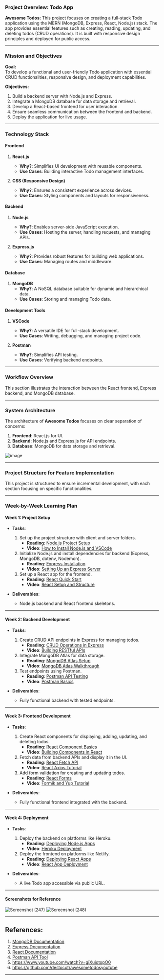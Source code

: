 ### **Project Overview: Todo App**

**Awesome Todos:** This project focuses on creating a full-stack Todo application using the MERN (MongoDB, Express, React, Node.js) stack. The app provides essential features such as creating, reading, updating, and deleting todos (CRUD operations). It is built with responsive design principles and deployed for public access.

---

### **Mission and Objectives**

**Goal:**  
To develop a functional and user-friendly Todo application with essential CRUD functionalities, responsive design, and deployment capabilities.

**Objectives:**  
1. Build a backend server with Node.js and Express.
2. Integrate a MongoDB database for data storage and retrieval.
3. Develop a React-based frontend for user interaction.
4. Ensure seamless communication between the frontend and backend.
5. Deploy the application for live usage.

---

### **Technology Stack**

#### **Frontend**
1. **React.js**  
   - **Why?**: Simplifies UI development with reusable components.  
   - **Use Cases**: Building interactive Todo management interfaces.

2. **CSS (Responsive Design)**  
   - **Why?**: Ensures a consistent experience across devices.  
   - **Use Cases**: Styling components and layouts for responsiveness.

#### **Backend**
1. **Node.js**  
   - **Why?**: Enables server-side JavaScript execution.  
   - **Use Cases**: Hosting the server, handling requests, and managing APIs.

2. **Express.js**  
   - **Why?**: Provides robust features for building web applications.  
   - **Use Cases**: Managing routes and middleware.

#### **Database**
1. **MongoDB**  
   - **Why?**: A NoSQL database suitable for dynamic and hierarchical data.  
   - **Use Cases**: Storing and managing Todo data.

#### **Development Tools**
1. **VSCode**  
   - **Why?**: A versatile IDE for full-stack development.  
   - **Use Cases**: Writing, debugging, and managing project code.

2. **Postman**  
   - **Why?**: Simplifies API testing.  
   - **Use Cases**: Verifying backend endpoints.

---

### **Workflow Overview**
This section illustrates the interaction between the React frontend, Express backend, and MongoDB database.

---

### **System Architecture**
The architecture of **Awesome Todos** focuses on clear separation of concerns:
1. **Frontend**: React.js for UI.
2. **Backend**: Node.js and Express.js for API endpoints.
3. **Database**: MongoDB for data storage and retrieval.

![image](https://github.com/user-attachments/assets/c7b4ea38-8a47-4501-938f-aea73ee0c8d7)


---

### **Project Structure for Feature Implementation**
This project is structured to ensure incremental development, with each section focusing on specific functionalities.

---

### **Week-by-Week Learning Plan**

#### **Week 1: Project Setup**
- **Tasks**:
  1. Set up the project structure with client and server folders.
     - **Reading**: [Node.js Project Setup](https://nodejs.org/en/docs/)  
     - **Video**: [How to Install Node.js and VSCode](https://www.youtube.com/watch?v=HfM1SJJszU4)
  2. Initialize Node.js and install dependencies for backend (Express, MongoDB, dotenv, Nodemon).
     - **Reading**: [Express Installation](https://expressjs.com/)  
     - **Video**: [Setting Up an Express Server](https://www.youtube.com/watch?v=L72fhGm1tfE)
  3. Set up a React app for the frontend.
     - **Reading**: [React Quick Start](https://react.dev/learn)  
     - **Video**: [React Setup and Structure](https://www.youtube.com/watch?v=RGKi6LSPDLU)

- **Deliverables**:
  - Node.js backend and React frontend skeletons.

---

#### **Week 2: Backend Development**
- **Tasks**:
  1. Create CRUD API endpoints in Express for managing todos.
     - **Reading**: [CRUD Operations in Express](https://expressjs.com/en/starter/basic-routing.html)  
     - **Video**: [Building RESTful APIs](https://www.youtube.com/watch?v=pKd0Rpw7O48)
  2. Integrate MongoDB Atlas for data storage.
     - **Reading**: [MongoDB Atlas Setup](https://www.mongodb.com/)  
     - **Video**: [MongoDB Atlas Walkthrough](https://www.youtube.com/watch?v=rPqRyYJmx2g)
  3. Test endpoints using Postman.
     - **Reading**: [Postman API Testing](https://learning.postman.com/)  
     - **Video**: [Postman Basics](https://www.youtube.com/watch?v=HvvE4BYghJ8)

- **Deliverables**:
  - Fully functional backend with tested endpoints.

---

#### **Week 3: Frontend Development**
- **Tasks**:
  1. Create React components for displaying, adding, updating, and deleting todos.
     - **Reading**: [React Component Basics](https://react.dev/learn/your-first-component)  
     - **Video**: [Building Components in React](https://www.youtube.com/watch?v=tHjxSVaj_wY)
  2. Fetch data from backend APIs and display it in the UI.
     - **Reading**: [React Fetch API](https://axios-http.com/docs/intro)  
     - **Video**: [React Axios Tutorial](https://www.youtube.com/watch?v=Gl-vOU7ZU9A)
  3. Add form validation for creating and updating todos.
     - **Reading**: [React Forms](https://react.dev/learn/handling-events)  
     - **Video**: [Formik and Yup Tutorial](https://www.youtube.com/watch?v=7Ophfq0lEAY)

- **Deliverables**:
  - Fully functional frontend integrated with the backend.

---

#### **Week 4: Deployment**
- **Tasks**:
  1. Deploy the backend on platforms like Heroku.
     - **Reading**: [Deploying Node.js Apps](https://devcenter.heroku.com/articles/deploying-nodejs)  
     - **Video**: [Heroku Deployment](https://www.youtube.com/watch?v=Q9foh9XTglE)
  2. Deploy the frontend on platforms like Netlify.
     - **Reading**: [Deploying React Apps](https://www.netlify.com/)  
     - **Video**: [React App Deployment](https://www.youtube.com/watch?v=volAze3fpt0)

- **Deliverables**:
  - A live Todo app accessible via public URL.

---

#### **Screenshots for Reference**
![Screenshot (247)](https://github.com/user-attachments/assets/ca8ea9f9-c5f4-4a83-b890-c335c76098a3)
![Screenshot (248)](https://github.com/user-attachments/assets/9281606b-616e-4e59-a8b1-60bb47bcfcad)


---

## **References:**
1. [MongoDB Documentation](https://www.mongodb.com/docs/)
2. [Express Documentation](https://expressjs.com/)
3. [React Documentation](https://react.dev/learn)
4. [Postman API Tool](https://www.postman.com/)
5. https://www.youtube.com/watch?v=giXuiotopO0
6. https://github.com/destocot/awesometodosyoutube

---

